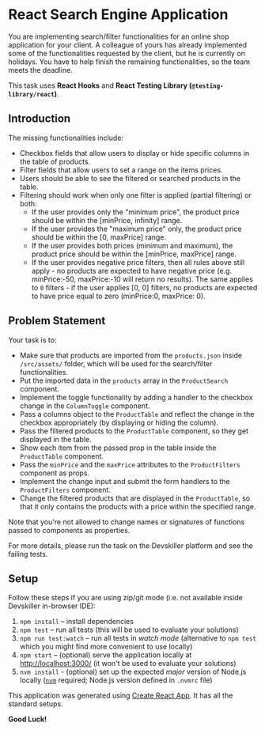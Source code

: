 # React Search Engine Application

You are implementing search/filter functionalities for an online shop application for your client. A colleague of yours has already implemented some of the functionalities requested by the client, but he is currently on holidays. You have to help finish the remaining functionalities, so the team meets the deadline.

This task uses **React Hooks** and **React Testing Library (`@testing-library/react`)**.

## Introduction

The missing functionalities include:
* Checkbox fields that allow users to display or hide specific columns in the table of products.
* Filter fields that allow users to set a range on the items prices.
* Users should be able to see the filtered or searched products in the table.
* Filtering should work when only one filter is applied (partial filtering) or both:
    * If the user provides only the "minimum price", the product price should be within the [minPrice, infinity] range.
    * If the user provides the "maximum price" only, the product price should be within the [0, maxPrice] range.
    * If the user provides both prices (minimum and maximum), the product price should be within the [minPrice, maxPrice] range.
    * If the user provides negative price filters, then all rules above still apply - no products are expected to have negative price (e.g. minPrice:-50, maxPrice:-10 will return no results). The same applies to `0` filters - if the user applies [0, 0] filters, no products are expected to have price equal to zero (minPrice:0, maxPrice: 0).

## Problem Statement

Your task is to:

* Make sure that products are imported from the `products.json` inside `/src/assets/` folder, which will be used for the search/filter functionalities.
* Put the imported data in the `products` array in the `ProductSearch` component.
* Implement the toggle functionality by adding a handler to the checkbox change in the `ColumnToggle` component.
* Pass a columns object to the `ProductTable` and reflect the change in the checkbox appropriately (by displaying or hiding the column).
* Pass the filtered products to the `ProductTable` component, so they get displayed in the table.
* Show each item from the passed prop in the table inside the `ProductTable` component.
* Pass the `minPrice` and the `maxPrice` attributes to the `ProductFilters` component as props.
* Implement the change input and submit the form handlers to the `ProductFilters` component.
* Change the filtered products that are displayed in the `ProductTable`, so that it only contains the products with a price within the specified range.

Note that you're not allowed to change names or signatures of functions passed to components as properties.

For more details, please run the task on the Devskiller platform and see the failing tests.

## Setup

Follow these steps if you are using zip/git mode (i.e. not available inside Devskiller in-browser IDE):

1. `npm install` – install dependencies
2. `npm test` – run all tests (this will be used to evaluate your solutions)
3. `npm run test:watch` – run all tests in _watch mode_ (alternative to `npm test` which you might find more convenient to use locally)
4. `npm start` – (optional) serve the application locally at [http://localhost:3000/](http://localhost:3000/) (it won't be used to evaluate your solutions)
5. `nvm install` - (optional) set up the expected _major_ version of Node.js locally ([`nvm`](https://github.com/nvm-sh/nvm) required; Node.js version defined in `.nvmrc` file)

This application was generated using [Create React App](https://github.com/facebook/create-react-app). It has all the standard setups.

**Good Luck!**
